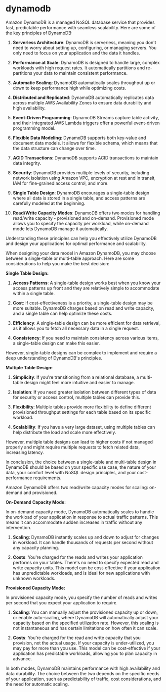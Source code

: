 # dynamodb

Amazon DynamoDB is a managed NoSQL database service that provides fast, predictable performance with seamless scalability. Here are some of the key principles of DynamoDB:

1. **Serverless Architecture**: DynamoDB is serverless, meaning you don't need to worry about setting up, configuring, or managing servers. You only need to focus on your application and the data it handles.

2. **Performance at Scale**: DynamoDB is designed to handle large, complex workloads with high request rates. It automatically partitions and re-partitions your data to maintain consistent performance.

3. **Automatic Scaling**: DynamoDB automatically scales throughput up or down to keep performance high while optimizing costs.

4. **Distributed and Replicated**: DynamoDB automatically replicates data across multiple AWS Availability Zones to ensure data durability and high availability.

5. **Event-Driven Programming**: DynamoDB Streams capture table activity, and their integrated AWS Lambda triggers offer a powerful event-driven programming model.

6. **Flexible Data Modeling**: DynamoDB supports both key-value and document data models. It allows for flexible schema, which means that the data structure can change over time.

7. **ACID Transactions**: DynamoDB supports ACID transactions to maintain data integrity.

8. **Security**: DynamoDB provides multiple levels of security, including network isolation using Amazon VPC, encryption at rest and in transit, IAM for fine-grained access control, and more.

9. **Single Table Design**: DynamoDB encourages a single-table design where all data is stored in a single table, and access patterns are carefully modeled at the beginning.

10. **Read/Write Capacity Modes**: DynamoDB offers two modes for handling read/write capacity - provisioned and on-demand. Provisioned mode allows you to specify the capacity per workload, while on-demand mode lets DynamoDB manage it automatically.

Understanding these principles can help you effectively utilize DynamoDB and design your applications for optimal performance and scalability.


When designing your data model in Amazon DynamoDB, you may choose between a single-table or multi-table approach. Here are some considerations to help you make the best decision:

**Single Table Design:**

1. **Access Patterns**: A single-table design works best when you know your access patterns up front and they are relatively simple to accommodate within a single table.

2. **Cost**: If cost-effectiveness is a priority, a single-table design may be more suitable. DynamoDB charges based on read and write capacity, and a single table can help optimize these costs.

3. **Efficiency**: A single-table design can be more efficient for data retrieval, as it allows you to fetch all necessary data in a single request.

4. **Consistency**: If you need to maintain consistency across various items, a single-table design can make this easier.

However, single-table designs can be complex to implement and require a deep understanding of DynamoDB's principles.

**Multiple Table Design:**

1. **Simplicity**: If you're transitioning from a relational database, a multi-table design might feel more intuitive and easier to manage.

2. **Isolation**: If you need greater isolation between different types of data for security or access control, multiple tables can provide this.

3. **Flexibility**: Multiple tables provide more flexibility to define different provisioned throughput settings for each table based on its specific workload.

4. **Scalability**: If you have a very large dataset, using multiple tables can help distribute the load and scale more effectively.

However, multiple table designs can lead to higher costs if not managed properly and might require multiple requests to fetch related data, increasing latency.

In conclusion, the choice between a single-table and multi-table design in DynamoDB should be based on your specific use case, the nature of your data, your comfort level with NoSQL design principles, and your cost-performance requirements.

Amazon DynamoDB offers two read/write capacity modes for scaling: on-demand and provisioned.

**On-Demand Capacity Mode:**

In on-demand capacity mode, DynamoDB automatically scales to handle the workload of your application in response to actual traffic patterns. This means it can accommodate sudden increases in traffic without any intervention.

1. **Scaling**: DynamoDB instantly scales up and down to adjust for changes in workload. It can handle thousands of requests per second without any capacity planning.

2. **Costs**: You're charged for the reads and writes your application performs on your tables. There's no need to specify expected read and write capacity units. This model can be cost-effective if your application has unpredictable workloads, and is ideal for new applications with unknown workloads.

**Provisioned Capacity Mode:**

In provisioned capacity mode, you specify the number of reads and writes per second that you expect your application to require.

1. **Scaling**: You can manually adjust the provisioned capacity up or down, or enable auto-scaling, where DynamoDB will automatically adjust your capacity based on the specified utilization rate. However, this scaling is not instantaneous and has certain limitations on how often it can scale.

2. **Costs**: You're charged for the read and write capacity that you provision, not the actual usage. If your capacity is under-utilized, you may pay for more than you use. This model can be cost-effective if your application has predictable workloads, allowing you to plan capacity in advance.

In both modes, DynamoDB maintains performance with high availability and data durability. The choice between the two depends on the specific needs of your application, such as predictability of traffic, cost considerations, and the need for automatic scaling.
